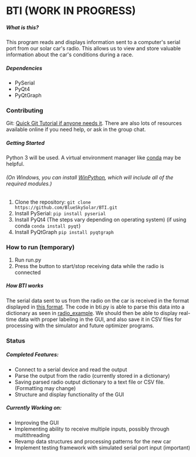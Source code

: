 # BTI (WORK IN PROGRESS)

##### What is this?
This program reads and displays information sent to a computer's serial port from our solar car's radio. This allows us to view and store valuable information about the car's conditions during a race.

##### Dependencies
* PySerial
* PyQt4
* PyQtGraph

### Contributing

Git:
[Quick Git Tutorial if anyone needs it](https://try.github.io/). There are also lots of resources available online if you need help, or ask in the group chat.

##### Getting Started
Python 3 will be used. A virtual environment manager like [conda](http://conda.pydata.org/docs/download.html) may be helpful.

###### (On Windows, you can install [WinPython](http://winpython.github.io/), which will include all of the required modules.)
1. Clone the repository:  `git clone https://github.com/BlueSkySolar/BTI.git`
2. Install PySerial: `pip install pyserial`
3. Install PyQt4 (The steps vary depending on operating system) (if using conda `conda install pyqt`)
4. Install PyQtGraph `pip install pyqtgraph`

### How to run (temporary)
1. Run run.py
2. Press the button to start/stop receiving data while the radio is connected

##### How BTI works

The serial data sent to us from the radio on the car is received in the format displayed in [this format](radio_data.txt). The code in bti.py is able to parse this data into a dictionary as seen in [radio_example](radio_example.txt). We should then be able to display real-time data with proper labeling in the GUI, and also save it in CSV files for processing with the simulator and future optimizer programs.

### Status

##### Completed Features:
* Connect to a serial device and read the output
* Parse the output from the radio (currently stored in a dictionary)
* Saving parsed radio output dictionary to a text file or CSV file. (Formatting may change)
* Structure and display functionality of the GUI

##### Currently Working on:
* Improving the GUI
* Implementing ability to receive multiple inputs, possibly through multithreading
* Revamp data structures and processing patterns for the new car
* Implement testing framework with simulated serial port input (important)
